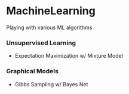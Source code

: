 # MachineLearning
Playing with various ML algorithms

### Unsupervised Learning
- Expectation Maximization w/ Mixture Model

### Graphical Models
- Gibbs Sampling w/ Bayes Net
